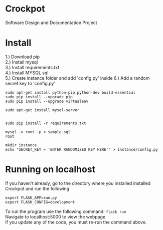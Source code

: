 # Crockpot
Software Design and Documentation Project




# Install
1.) Download pip  
2.) Install mysql  
3.) Install requirements.txt  
4.) Install MYSQL sql  
5.) Create instance folder and add 'config.py' inside
6.) Add a random secret key to 'config.py'
  ```
  sudo apt-get install python-pip python-dev build-essential
  sudo pip install --upgrade pip
  sudo pip install --upgrade virtualenv

  sudo apt-get install mysql-server


  sudo pip install -r requirements.txt

  mysql -u root -p < sample.sql
  root

  mkdir instance
  echo "SECRET_KEY = 'ENTER RANDOMIZED KEY HERE'" > instance/config.py
  ```


# Running on localhost
If you haven't already, go to the directory where you installed installed Crockpot and run the following  
 ```
 export FLASK_APP=run.py
 export FLASK_CONFIG=development
  ```

To run the program use the following command: `flask run`  
Navigate to localhost:5000 to view the webpage  
If you update any of the code, you must re-run the command above.  
